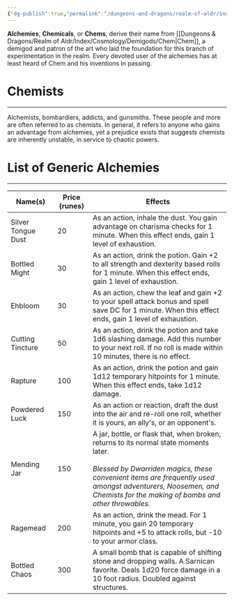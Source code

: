 ```yaml
---
{"dg-publish":true,"permalink":"/dungeons-and-dragons/realm-of-aldr/index/culture/alchemies/"}
---
```


**Alchemies**, **Chemicals**, or **Chems**, derive their name from [[Dungeons & Dragons/Realm of Aldr/Index/Cosmology/Demigods/Chem\|Chem]], a demigod and patron of the art who laid the foundation for this branch of experimentation in the realm. Every devoted user of the alchemies has at least heard of Chem and his inventions in passing.
# Chemists
---
Alchemists, bombardiers, addicts, and gunsmiths. These people and more are often referred to as chemists. In general, it refers to anyone who gains an advantage from alchemies, yet a prejudice exists that suggests chemists are inherently unstable, in service to chaotic powers.
# List of Generic Alchemies
---

| Name(s)            | Price (runes) | Effects                                                                                                                                                                                                                                                          |
| ------------------ | ------------- | ---------------------------------------------------------------------------------------------------------------------------------------------------------------------------------------------------------------------------------------------------------------- |
| Silver Tongue Dust | 20            | As an action, inhale the dust. You gain advantage on charisma checks for 1 minute. When this effect ends, gain 1 level of exhaustion.                                                                                                                            |
| Bottled Might      | 30            | As an action, drink the potion. Gain +2 to all strength and dexterity based rolls for 1 minute. When this effect ends, gain 1 level of exhaustion.                                                                                                               |
| Ehbloom            | 30            | As an action, chew the leaf and gain +2 to your spell attack bonus and spell save DC for 1 minute. When this effect ends, gain 1 level of exhaustion.                                                                                                            |
| Cutting Tincture   | 50            | As an action, drink the potion and take 1d6 slashing damage. Add this number to your next roll. If no roll is made within 10 minutes, there is no effect.                                                                                                        |
| Rapture            | 100           | As an action, drink the potion and gain 1d12 temporary hitpoints for 1 minute. When this effect ends, take 1d12 damage.                                                                                                                                          |
| Powdered Luck      | 150           | As an action or reaction, draft the dust into the air and re-roll one roll, whether it is yours, an ally's, or an opponent's.                                                                                                                                    |
| Mending Jar        | 150           | A jar, bottle, or flask that, when broken, returns to its normal state moments later.<br><br>*Blessed by Dwarriden magics, these convenient items are frequently used amongst adventurers, Noosemen, and Chemists for the making of bombs and other throwables.* |
| Ragemead           | 200           | As an action, drink the mead. For 1 minute, you gain 20 temporary hitpoints and +5 to attack rolls, but -10 to your armor class.                                                                                                                                 |
| Bottled Chaos      | 300           | A small bomb that is capable of shifting stone and dropping walls. A Sarnican favorite. Deals 1d20 force damage in a 10 foot radius. Doubled against structures.                                                                                                                             |



